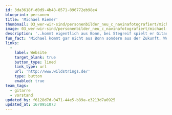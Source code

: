 ```yaml
---
id: 3da3618f-d0d9-4b48-8571-896772eb98e4
blueprint: personen
title: 'Michael Riemer'
thumbnail: 03_wer-wir-sind/personenbilder_neu_c_navinafotografiert/michael-riemer_(c)_navinafotografiert-3291-b.jpg
image: 03_wer-wir-sind/personenbilder_neu_c_navinafotografiert/michael-riemer_(c)_navinafotografiert-3291-b.jpg
description: '..kommt eigentlich aus Bonn, bei Stegreif spielt er Gitarre und sitzt im Vorstand.'
fun_fact: 'Michael kommt gar nicht aus Bonn sondern aus der Zukunft. Weil es ihm hier aber oft langweilig ist und Computerspiele auch nicht mehr das sind, was sie mal waren (oder sein werden geworden sind), fährt er jetzt mit Stegreif dorthin zurück.'
links:
  -
    label: Website
    target_blank: true
    button_type: lined
    link_type: url
    url: 'http://www.wildstrings.de/'
    type: button
    enabled: true
team_tags:
  - gitarre
  - vorstand
updated_by: f6128d7d-0471-44e5-b89a-e3213d7a0925
updated_at: 1670951073
---
```


